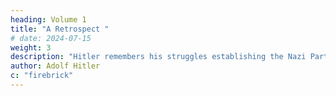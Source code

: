 ```yaml
---
heading: Volume 1
title: "A Retrospect "
# date: 2024-07-15
weight: 3
description: "Hitler remembers his struggles establishing the Nazi Party"
author: Adolf Hitler
c: "firebrick"
---
```



